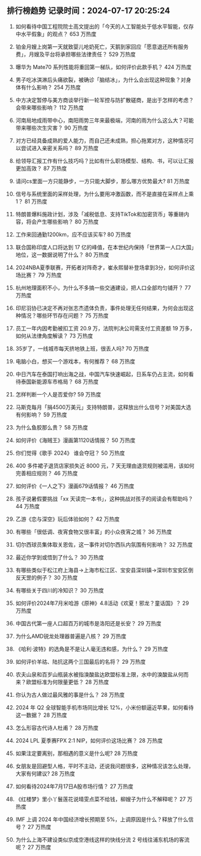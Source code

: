 
## 排行榜趋势 记录时间：2024-07-17 20:25:24
  
  1. 如何看待中国工程院院士高文提出的「今天的人工智能处于低水平智能，仅存中水平假象」的观点？ 653 万热度
    
  2. 铂金月嫂上岗第一天就致婴儿呛奶死亡，天鹅到家回应「愿意退还所有服务费」，月嫂及平台将承担哪些法律责任？ 529 万热度
    
  3. 曝华为 Mate70 系列性能将重回第一梯队，如何评价此款手机？ 424 万热度
    
  4. 男子吃冰淇淋后头痛欲裂，被确诊「脑结冰」，为什么会出现这种现象？对身体有什么影响？ 254 万热度
    
  5. 中方决定暂停与美方商谈举行新一轮军控与防扩散磋商，是出于怎样的考虑？会带来哪些影响？ 112 万热度
    
  6. 河南局地成雨带中心，南阳雨势三年来最极端，河南的雨为什么这么大？可能带来哪些次生灾害？ 90 万热度
    
  7. 对方已经具备成熟的爱人能力，而自己还未成熟，担心拖累对方，这种情况可以尝试进入亲密关系吗？ 89 万热度
    
  8. 给领导汇报工作有什么技巧吗？比如有什么职场模型、结构、书，可以让汇报更加高效？ 87 万热度
    
  9. 请问cs里面一方只能静步，一方只能大脚步，那么哪方优势最大? 81 万热度
    
  10. 信号与系统里面的采样处理，为什么要用冲激函数，而不是直接在采样点上乘1？ 81 万热度
    
  11. 特朗普爆料施政计划，涉及「减税低息、支持TikTok和加密货币」等重磅内容，将会产生哪些影响？ 80 万热度
    
  12. 工作来回通勤1200km，应不应该买车? 80 万热度
    
  13. 联合国称印度人口将达到 17 亿的峰值，在本世纪内保持「世界第一人口大国」地位，这一数据说明了什么？ 80 万热度
    
  14. 2024NBA夏季联赛，开拓者对阵奇才，崔永熙替补登场拿到3分，如何评价这场比赛？ 79 万热度
    
  15. 杭州地理面积不小，为什么不多搞一些交通建设，把人口全部均匀铺开？ 77 万热度
    
  16. 印尼羽协已决定不再对张志杰遗体负责，事件处理无任何结果，为何会出现这种情况？哪些环节存在问题？ 75 万热度
    
  17. 员工一年内因考勤被扣工资 20.9 万，法院判决公司需支付工资差额 19 万多，如何从法律角度解读？ 73 万热度
    
  18. 35岁了，一线城市每天挤地铁上班，很丢人吗? 70 万热度
    
  19. 电脑小白，想买一个游戏本，有何推荐？ 68 万热度
    
  20. 中日汽车在泰国打响出海之战，中国汽车快速崛起，日系车仍占主流，如何看待泰国新能源车市格局？ 68 万热度
    
  21. 怎样判断一个人是否爱你? 59 万热度
    
  22. 马斯克每月「捐4500万美元」支持特朗普，这释放出什么信号？对美国大选有何影响？ 59 万热度
    
  23. 为什么鱼胶那么贵？ 58 万热度
    
  24. 如何评价《海贼王》漫画第1120话情报？ 50 万热度
    
  25. 你们觉得《歌手 2024》 谁会夺冠？ 50 万热度
    
  26. 400 多件裙子退货店家损失近 8000 元，7 天无理由退货规则被滥用，该如何完善相应规则？ 46 万热度
    
  27. 如何评价《一人之下》漫画679话情报？ 46 万热度
    
  28. 孩子说暑假要挑战「xx 天读完一本书」，这种挑战对孩子的阅读会有帮助吗？ 44 万热度
    
  29. 乙游《恋与深空》玩后体验如何？ 42 万热度
    
  30. 有哪些「很低调、夜宵食物又很丰富」的小众夜宵之城？ 36 万热度
    
  31. 切尔西球员集体取关恩佐，这一事件对切尔西队内氛围有何影响？ 32 万热度
    
  32. 最近你学到或悟到了什么？ 30 万热度
    
  33. 有哪些类似于松江府上海县→上海市松江区、宝安县深圳镇→深圳市宝安区倒反天罡的例子？ 30 万热度
    
  34. 有哪些关于四川的冷知识？ 30 万热度
    
  35. 如何评价2024年7月米哈游《原神》4.8活动《欢夏！邪龙？童话国》？ 29 万热度
    
  36. 中国古代第一座人口超百万的城市是洛阳还是长安？ 29 万热度
    
  37. 为什么AMD锐龙处理器普遍是八核？ 29 万热度
    
  38. 《哈利·波特》的选角是不是让人毫无违和感，为什么？ 29 万热度
    
  39. 如何评价羊祜、陆抗这两个三国最后的名将？ 29 万热度
    
  40. 农夫山泉和百岁山瓶装水被指溴酸盐达欧盟标准上限，水中的溴酸盐从何而来？欧盟标准为何限量更低？ 28 万热度
    
  41. 你认为古人做过最风雅的事是什么？ 28 万热度
    
  42. 2024 年 Q2 全球智能手机市场同比增长 12%，小米份额逼近苹果，如何看待这一数据？ 28 万热度
    
  43. 怎么形容古代诗人杜甫？ 28 万热度
    
  44. 2024 LPL 夏季赛FPX 2:1 NIP，如何评价这场比赛？ 28 万热度
    
  45. 如果注定要离别，那相遇的意义是什么呢? 28 万热度
    
  46. 女朋友是回避型人格，平时不主动，还说我问题很多，这种情况该怎么处理，大家有何建议? 28 万热度
    
  47. 如何看待2024年7月17日A股市场行情？ 27 万热度
    
  48. 《红楼梦》里小丫鬟莲花说晴雯点菜不给钱，柳嫂子为什么不解释呢？ 27 万热度
    
  49. IMF 上调 2024 年中国经济增长预期至 5%，上调原因是什么？释放了什么信号？ 27 万热度
    
  50. 为什么上海不建设类似京成空港线这样的快线分流 2 号线往浦东机场的客流呢？ 27 万热度
    